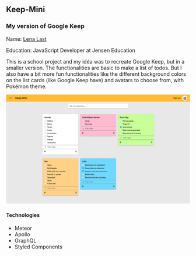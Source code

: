## Keep-Mini
### My version of Google Keep

Name: [Lena Last](linkedin.com/in/lena-last)

Education: JavaScript Developer at Jensen Education


This is a school project and my idéa was to recreate Google Keep, but in a smaller version.
The functionalities are basic to make a list of todos. But I also have a bit more fun functionalities like the different 
background colors on the list cards (like Google Keep have) and avatars to choose from, with Pokémon theme. 


![Keep-Mini screen shot](/public/keep-mini.png)

#### Technologies
* Meteor
* Apollo
* GraphQL
* Styled Components
